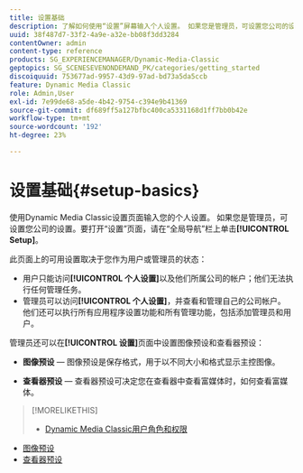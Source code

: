 ```yaml
---
title: 设置基础
description: 了解如何使用“设置”屏幕输入个人设置。 如果您是管理员，可设置您公司的设置。
uuid: 38f487d7-33f2-4a9e-a32e-bb08f3dd3284
contentOwner: admin
content-type: reference
products: SG_EXPERIENCEMANAGER/Dynamic-Media-Classic
geptopics: SG_SCENESEVENONDEMAND_PK/categories/getting_started
discoiquuid: 753677ad-9957-43d9-97ad-bd73a5da5ccb
feature: Dynamic Media Classic
role: Admin,User
exl-id: 7e99de68-a5de-4b42-9754-c394e9b41369
source-git-commit: df689ff5a127bfbc400ca5331168d1ff7bb0b42e
workflow-type: tm+mt
source-wordcount: '192'
ht-degree: 23%

---
```


# 设置基础{#setup-basics}

使用Dynamic Media Classic设置页面输入您的个人设置。 如果您是管理员，可设置您公司的设置。要打开“设置”页面，请在“全局导航”栏上单击&#x200B;**[!UICONTROL Setup]**。

此页面上的可用设置取决于您作为用户或管理员的状态：

* 用户只能访问&#x200B;**[!UICONTROL 个人设置]**&#x200B;以及他们所属公司的帐户；他们无法执行任何管理任务。
* 管理员可以访问&#x200B;**[!UICONTROL 个人设置]**，并查看和管理自己的公司帐户。 他们还可以执行所有应用程序设置功能和所有管理功能，包括添加管理员和用户。

管理员还可以在&#x200B;**[!UICONTROL 设置]**&#x200B;页面中设置图像预设和查看器预设：

* **图像预设**  — 图像预设是保存格式，用于以不同大小和格式显示主控图像。

* **查看器预设**  — 查看器预设可决定您在查看器中查看富媒体时，如何查看富媒体。

>[!MORELIKETHIS]
>
>* [Dynamic Media Classic用户角色和权限](administration-setup.md#user_administration)
* [图像预设](application-setup.md#image_presets)
* [查看器预设](application-setup.md#viewer_presets)

